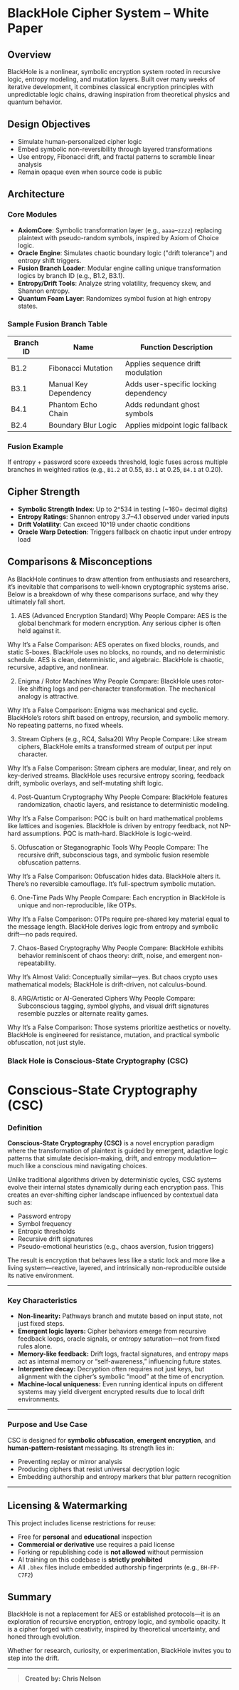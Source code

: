 # BlackHole Cipher System – White Paper

## Overview
BlackHole is a nonlinear, symbolic encryption system rooted in recursive logic, entropy modeling, and mutation layers. Built over many weeks of iterative development, it combines classical encryption principles with unpredictable logic chains, drawing inspiration from theoretical physics and quantum behavior.

## Design Objectives
- Simulate human-personalized cipher logic
- Embed symbolic non-reversibility through layered transformations
- Use entropy, Fibonacci drift, and fractal patterns to scramble linear analysis
- Remain opaque even when source code is public

## Architecture
### Core Modules
- **AxiomCore**: Symbolic transformation layer (e.g., `aaaa`–`zzzz`) replacing plaintext with pseudo-random symbols, inspired by Axiom of Choice logic.
- **Oracle Engine**: Simulates chaotic boundary logic ("drift tolerance") and entropy shift triggers.
- **Fusion Branch Loader**: Modular engine calling unique transformation logics by branch ID (e.g., B1.2, B3.1).
- **Entropy/Drift Tools**: Analyze string volatility, frequency skew, and Shannon entropy.
- **Quantum Foam Layer**: Randomizes symbol fusion at high entropy states.

### Sample Fusion Branch Table
| Branch ID | Name                       | Function Description                   |
|-----------|--------------------------- |----------------------------------------|
| B1.2      | Fibonacci Mutation         | Applies sequence drift modulation      |
| B3.1      | Manual Key Dependency      | Adds user-specific locking dependency  |
| B4.1      | Phantom Echo Chain         | Adds redundant ghost symbols           |
| B2.4      | Boundary Blur Logic        | Applies midpoint logic fallback        |

### Fusion Example
If entropy + password score exceeds threshold, logic fuses across multiple branches in weighted ratios (e.g., `B1.2` at 0.55, `B3.1` at 0.25, `B4.1` at 0.20).

## Cipher Strength
- **Symbolic Strength Index**: Up to 2^534 in testing (~160+ decimal digits)
- **Entropy Ratings**: Shannon entropy 3.7–4.1 observed under varied inputs
- **Drift Volatility**: Can exceed 10^19 under chaotic conditions
- **Oracle Warp Detection**: Triggers fallback on chaotic input under entropy load

## Comparisons & Misconceptions
As BlackHole continues to draw attention from enthusiasts and researchers, it’s inevitable that comparisons to well-known cryptographic systems arise. Below is a breakdown of why these comparisons surface, and why they ultimately fall short.

1. AES (Advanced Encryption Standard)
Why People Compare:
AES is the global benchmark for modern encryption.
Any serious cipher is often held against it.

Why It’s a False Comparison:
AES operates on fixed blocks, rounds, and static S-boxes.
BlackHole uses no blocks, no rounds, and no deterministic schedule.
AES is clean, deterministic, and algebraic.
BlackHole is chaotic, recursive, adaptive, and nonlinear.

2. Enigma / Rotor Machines
Why People Compare:
BlackHole uses rotor-like shifting logs and per-character transformation.
The mechanical analogy is attractive.

Why It’s a False Comparison:
Enigma was mechanical and cyclic.
BlackHole’s rotors shift based on entropy, recursion, and symbolic memory.
No repeating patterns, no fixed wheels.

3. Stream Ciphers (e.g., RC4, Salsa20)
Why People Compare:
Like stream ciphers, BlackHole emits a transformed stream of output per input character.

Why It’s a False Comparison:
Stream ciphers are modular, linear, and rely on key-derived streams.
BlackHole uses recursive entropy scoring, feedback drift, symbolic overlays, and self-mutating shift logic.

4. Post-Quantum Cryptography
Why People Compare:
BlackHole features randomization, chaotic layers, and resistance to deterministic modeling.

Why It’s a False Comparison:
PQC is built on hard mathematical problems like lattices and isogenies.
BlackHole is driven by entropy feedback, not NP-hard assumptions.
PQC is math-hard. BlackHole is logic-weird.

5. Obfuscation or Steganographic Tools
Why People Compare:
The recursive drift, subconscious tags, and symbolic fusion resemble obfuscation patterns.

Why It’s a False Comparison:
Obfuscation hides data. BlackHole alters it.
There’s no reversible camouflage. It’s full-spectrum symbolic mutation.

6. One-Time Pads
Why People Compare:
Each encryption in BlackHole is unique and non-reproducible, like OTPs.

Why It’s a False Comparison:
OTPs require pre-shared key material equal to the message length.
BlackHole derives logic from entropy and symbolic drift—no pads required.

7. Chaos-Based Cryptography
Why People Compare:
BlackHole exhibits behavior reminiscent of chaos theory: drift, noise, and emergent non-repeatability.

Why It’s Almost Valid:
Conceptually similar—yes.
But chaos crypto uses mathematical models; BlackHole is drift-driven, not calculus-bound.

8. ARG/Artistic or AI-Generated Ciphers
Why People Compare:
Subconscious tagging, symbol glyphs, and visual drift signatures resemble puzzles or alternate reality games.

Why It’s a False Comparison:
Those systems prioritize aesthetics or novelty.
BlackHole is engineered for resistance, mutation, and practical symbolic obfuscation, not just style.

### Black Hole is Conscious-State Cryptography (CSC)

# Conscious-State Cryptography (CSC)

###  Definition
**Conscious-State Cryptography (CSC)** is a novel encryption paradigm where the transformation of plaintext is guided by emergent, adaptive logic patterns that simulate decision-making, drift, and entropy modulation—much like a conscious mind navigating choices.

Unlike traditional algorithms driven by deterministic cycles, CSC systems evolve their internal states dynamically during each encryption pass. This creates an ever-shifting cipher landscape influenced by contextual data such as:

- Password entropy
- Symbol frequency
- Entropic thresholds
- Recursive drift signatures
- Pseudo-emotional heuristics (e.g., chaos aversion, fusion triggers)

The result is encryption that behaves less like a static lock and more like a living system—reactive, layered, and intrinsically non-reproducible outside its native environment.

---

###  Key Characteristics

- **Non-linearity:** Pathways branch and mutate based on input state, not just fixed steps.
- **Emergent logic layers:** Cipher behaviors emerge from recursive feedback loops, oracle signals, or entropy saturation—not from fixed rules alone.
- **Memory-like feedback:** Drift logs, fractal signatures, and entropy maps act as internal memory or “self-awareness,” influencing future states.
- **Interpretive decay:** Decryption often requires not just keys, but alignment with the cipher’s symbolic “mood” at the time of encryption.
- **Machine-local uniqueness:** Even running identical inputs on different systems may yield divergent encrypted results due to local drift environments.

---

###  Purpose and Use Case

CSC is designed for **symbolic obfuscation**, **emergent encryption**, and **human-pattern-resistant** messaging. Its strength lies in:

- Preventing replay or mirror analysis
- Producing ciphers that resist universal decryption logic
- Embedding authorship and entropy markers that blur pattern recognition

---

## Licensing & Watermarking
This project includes license restrictions for reuse:
- Free for **personal** and **educational** inspection
- **Commercial or derivative** use requires a paid license
- Forking or republishing code is **not allowed** without permission
- AI training on this codebase is **strictly prohibited**
- All `.bhex` files include embedded authorship fingerprints (e.g., `BH-FP-C7F2`)

## Summary
BlackHole is not a replacement for AES or established protocols—it is an exploration of recursive encryption, entropy logic, and symbolic opacity. It is a cipher forged with creativity, inspired by theoretical uncertainty, and honed through evolution.

Whether for research, curiosity, or experimentation, BlackHole invites you to step into the drift.

---
> **Created by: Chris Nelson** 
